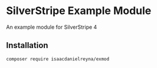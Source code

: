 # SilverStripe Example Module

An example module for SilverStripe 4

## Installation

```
composer require isaacdanielreyna/exmod
```